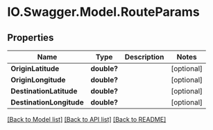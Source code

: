 # IO.Swagger.Model.RouteParams
## Properties

Name | Type | Description | Notes
------------ | ------------- | ------------- | -------------
**OriginLatitude** | **double?** |  | [optional] 
**OriginLongitude** | **double?** |  | [optional] 
**DestinationLatitude** | **double?** |  | [optional] 
**DestinationLongitude** | **double?** |  | [optional] 

[[Back to Model list]](../README.md#documentation-for-models) [[Back to API list]](../README.md#documentation-for-api-endpoints) [[Back to README]](../README.md)

